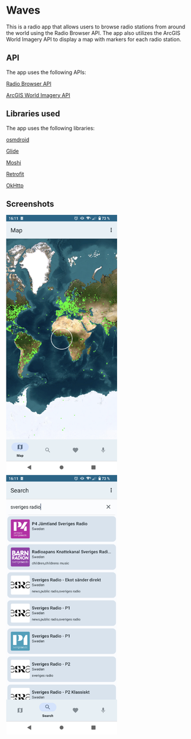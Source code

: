 # Waves

This is a radio app that allows users to browse radio stations from around the world using the Radio Browser API. The app also utilizes the ArcGIS World Imagery API to display a map with markers for each radio station.

## API

The app uses the following APIs:

[Radio Browser API](https://all.api.radio-browser.info/)

[ArcGIS World Imagery API](https://server.arcgisonline.com/arcgis/rest/services/World_Imagery/MapServer)

## Libraries used

The app uses the following libraries:

[osmdroid](https://github.com/osmdroid/osmdroid)

[Glide](https://github.com/bumptech/glide)

[Moshi](https://github.com/square/moshi)

[Retrofit](https://github.com/square/retrofit)

[OkHttp](https://github.com/square/okhttp)

## Screenshots

<p float="left">
  <img src="/screenshot1.png" width="300" />
  <img src="/screenshot2.png" width="300" /> 
</p>

